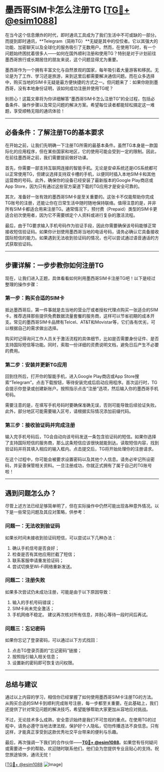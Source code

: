 # 墨西哥SIM卡怎么注册TG [[TG💪+ @esim1088](https://t.me/s/esim1088)]

在当今这个信息爆炸的时代，即时通讯工具成为了我们生活中不可或缺的一部分。而提到即时通讯，**Telegram（简称TG）**无疑是其中的佼佼者。它以其强大的功能、加密聊天以及全球化的服务吸引了无数用户。然而，在使用TG时，有一个问题始终困扰着很多人——如何在国外顺利注册和使用TG？特别是对于计划前往墨西哥旅行或长期居住的朋友来说，这个问题显得尤为重要。

墨西哥作为一个拥有丰富文化与自然景观的国家，每年吸引着大量游客和移民。无论是为了工作、学习还是旅游，来到这里后都需要解决通信问题。而在众多选择中，购买当地的SIM卡无疑是最方便快捷的方式之一。但问题来了：如果你刚到墨西哥，没有本地身份证明，该如何成功注册并使用TG呢？

别担心！这篇文章将为你详细解答“墨西哥SIM卡怎么注册TG”的全过程，包括必备条件、操作步骤以及常见问题的解决方案。希望每位读者都能轻松搞定这一难题，享受顺畅无阻的通讯体验！

---

## 必备条件：了解注册TG的基本要求

在开始之前，让我们先明确一下注册TG所需的最基本条件。虽然TG本身是一款国际化的应用程序，但在某些国家和地区，它的使用可能会受到一定的限制。因此，在前往墨西哥之前，我们需要提前做好功课。

首先，你需要一部支持互联网连接的智能手机。无论是安卓系统还是iOS系统都可以正常使用TG，但建议选择支持双卡槽的手机，以便同时插入本地SIM卡和其他运营商的号码。此外，确保你的设备已经安装了最新版本的Google Play商店或App Store，因为只有通过这些官方渠道下载的TG应用才是安全可靠的。

其次，准备好一张有效的墨西哥SIM卡是至关重要的。这张卡不仅能帮助你完成TG账号的注册，还能让你在日常生活中随时随地保持联络。值得注意的是，并非所有SIM卡都适合用来注册TG。通常情况下，预付费（Prepaid）类型的SIM卡更适合初次使用者，因为它不需要绑定个人资料或进行复杂的激活流程。

最后，由于TG要求输入手机号码作为验证手段，因此你需要确保该号码能够正常接收短信验证码。如果你计划使用墨西哥当地的电话号码，请务必确认它具备接收国际短信的能力。如果遇到无法收到验证码的情况，也可以尝试通过语音通话的方式获取验证码。

---

## 步骤详解：一步步教你如何注册TG

现在，让我们进入正题，具体看看如何利用墨西哥SIM卡注册TG吧！以下是经过整理的操作步骤：

### 第一步：购买合适的SIM卡
抵达墨西哥后，第一件事就是去当地的营业厅或者授权代理点购买一张适合的SIM卡。推荐选择那些提供免费数据流量套餐的服务商，这样可以节省初期的成本开支。常见的墨西哥SIM卡品牌有Telcel、AT&T和Movistar等，它们各有优劣，可以根据自己的需求做出选择。

购买时记得询问工作人员关于激活流程的具体细节，比如是否需要身份证件、是否支持国际短信等功能。同时，索取一份详细的资费说明文档，避免日后产生不必要的费用。

### 第二步：安装并更新TG应用
回到住所后，打开你的智能手机，进入Google Play商店或App Store搜索“Telegram”。点击下载按钮，等待安装完成后启动应用程序。首次运行时，TG会提示你登录或创建新账户。按照指示点击“注册”选项，然后输入你的墨西哥手机号码。

需要注意的是，在填写手机号码时要确保准确无误，否则可能导致后续验证失败。此外，部分地区可能需要输入区号，请根据实际情况添加前缀代码。

### 第三步：接收验证码并完成注册
输入完手机号码后，TG会自动向该号码发送一条包含验证码的短信。如果你选择了支持国际短信的服务商，那么这条短信应该很快就能到达。读取短信内容，找到验证码并将其填入相应的输入框内。点击提交后，TG将开始处理你的注册请求。

在这个过程中，你可能会被要求设置密码以及其他个人信息。请务必牢记所设密码，并妥善保管相关资料。一旦注册成功，你就正式拥有了属于自己的TG账号啦！

---

## 遇到问题怎么办？

尽管上述方法已经足够简单明了，但在实际操作中仍然可能出现各种意外情况。以下是一些常见问题及其应对策略，供参考：

### 问题一：无法收到验证码
如果长时间未接收到验证码短信，可以尝试以下几种办法：
1. 确认手机信号是否良好；
2. 检查是否有其他应用拦截了短信；
3. 联系客服申请重发验证码；
4. 尝试切换至Wi-Fi网络重新发送。

### 问题二：注册失败
如果多次尝试仍未成功注册，可能是由于以下原因导致：
1. 输入的手机号码错误；
2. SIM卡尚未完全激活；
3. 手机网络不稳定。
建议再次核对所有信息，并耐心等待一段时间后再试。

### 问题三：忘记密码
如果你忘记了登录密码，可以通过以下方式找回：
1. 点击TG登录页面的“忘记密码”链接；
2. 按照指引输入相关信息；
3. 设置新的密码即可恢复访问权限。

---

## 总结与建议

通过以上内容的学习，相信你已经掌握了如何使用墨西哥SIM卡注册TG的方法。从购买合适的SIM卡到顺利完成账号注册，每一步都至关重要。在此基础上，我们还提供了针对常见问题的解决技巧，希望能够帮助大家更加从容地应对挑战。

不过，无论技术多么成熟，安全意识始终是我们不可忽视的重点。在使用TG的过程中，请务必遵守当地法律法规，保护好个人隐私，切勿传播违法不良信息。只有这样，才能真正享受到这款优秀社交平台带来的便利与乐趣。

最后，再次强调一下我们的合作伙伴——**[TG💪+ @esim1088](https://t.me/s/esim1088)**。如果您有任何疑问或需要进一步的帮助，欢迎随时联系他们，他们会为您提供专业且贴心的支持。祝您旅途愉快，通讯无忧！

[[TG💪+ @esim1088](https://t.me/s/esim1088) ![Image](https://i.postimg.cc/4NQfJmqS/Snipaste-2025-05-13-00-14-12.png)]